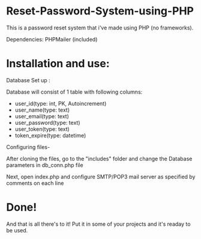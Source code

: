 # Reset-Password-System-using-PHP

This is a password reset system that i've made using PHP (no frameworks). 

Dependencies: PHPMailer (included)

# Installation and use:

Database Set up : 
 
Database will consist of 1 table with following columns:

- user_id(type: int, PK, Autoincrement)
- user_name(type: text)
- user_email(type: text)
- user_password(type: text)
- user_token(type: text)
- token_expire(type: datetime)
 


Configuring files-

After cloning the files, go to the "includes" folder and change the Database parameters in db_conn.php file

Next, open index.php and configure SMTP/POP3 mail server as specified by comments on each line

# Done!

And that is all there's to it! Put it in some of your projects and it's readay to be used. 
